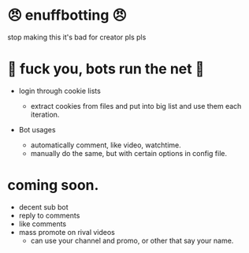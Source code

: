   # 😠 enuffbotting 😠
  stop making this it's bad for creator pls pls

# 🎉 fuck you, bots run the net 🎉
- login through cookie lists
  - extract cookies from files and put into big list and use them each iteration.

- Bot usages
  - automatically comment, like video, watchtime.
  - manually do the same, but with certain options in config file.

# coming soon.
- decent sub bot
- reply to comments
- like comments
- mass promote on rival videos
    - can use your channel and promo, or other that say your name.
